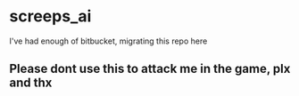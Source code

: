 # screeps_ai
I've had enough of bitbucket, migrating this repo here

## Please dont use this to attack me in the game, plx and thx
